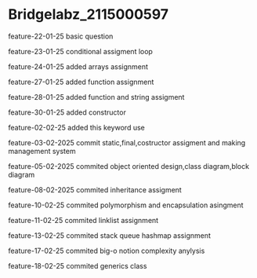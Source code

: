 # Bridgelabz_2115000597
feature-22-01-25 basic question 

feature-23-01-25  conditional assigment  loop 

feature-24-01-25 added  arrays assignment

feature-27-01-25 added function assignment

feature-28-01-25 added function and string assigment

feature-30-01-25 added  constructor

feature-02-02-25 added this keyword use

feature-03-02-2025 commit static,final,costructor assigment and making management system

feature-05-02-2025 commited object oriented design,class diagram,block diagram

 feature-08-02-2025 commited inheritance assigment

  feature-10-02-25 commited polymorphism and encapsulation asingment 

  feature-11-02-25 commited linklist assignment

  feature-13-02-25 commited stack queue hashmap assignment

 feature-17-02-25 commited big-o notion complexity anylysis

 feature-18-02-25 commited generics class

 

